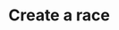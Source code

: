 # Create a race

<api-endpoint openapi-path="./../openapi.yaml" endpoint="/api/races" method="POST">
</api-endpoint>